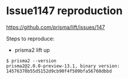 # Issue1147 reproduction

https://github.com/prisma/lift/issues/147

Steps to reproduce:

- prisma2 lift up

```
$ prisma2 --version
prisma2@2.0.0-preview-13.1, binary version: 14576370b55d5152d9cb90f4f509bfa56760dbbd
```